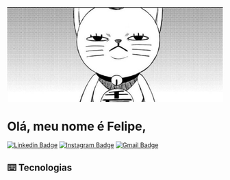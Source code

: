 <div align="center">
<img hight="300" width="600" align="center" src="https://github.com/FelipeCostaq/FelipeCostaq/blob/main/MangaPanel.jpg?raw=true">
</div>

# Olá, meu nome é Felipe,

[![Linkedin Badge](https://img.shields.io/badge/-felipecostasiq-blue?style=flat-square&logo=Linkedin&logoColor=white&link=https://www.linkedin.com/in/felipecostasiq/)](https://www.linkedin.com/in/anirudhemmadi/)
[![Instagram Badge](https://img.shields.io/badge/-felpizxx-purple?style=flat-square&logo=instagram&logoColor=white&link=)](https://www.instagram.com/felpizxx/)
[![Gmail Badge](https://img.shields.io/badge/-felipecostasiq@gmail.com-c14438?style=flat-square&logo=Gmail&logoColor=white&link=mailto:felipecostasiqu@gmail.com)](mailto:felipecostasiqu@gmail.com)

## ⌨️ Tecnologias





